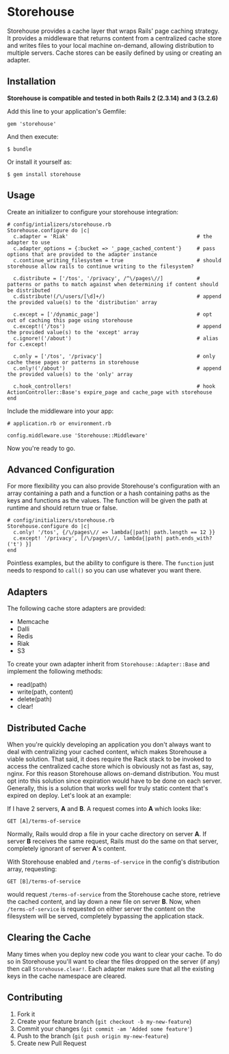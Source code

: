 # Storehouse

Storehouse provides a cache layer that wraps Rails' page caching strategy. It provides a middleware that returns content from a centralized cache store and writes files to your local machine on-demand, allowing distribution to multiple servers. Cache stores can be easily defined by using or creating an adapter.

## Installation

**Storehouse is compatible and tested in both Rails 2 (2.3.14) and 3 (3.2.6)**

Add this line to your application's Gemfile:

    gem 'storehouse'

And then execute:

    $ bundle

Or install it yourself as:

    $ gem install storehouse

## Usage

Create an initializer to configure your storehouse integration:

    # config/intializers/storehouse.rb
    Storehouse.configure do |c|
      c.adapter = 'Riak'                                          # the adapter to use
      c.adapter_options = {:bucket => '_page_cached_content'}     # pass options that are provided to the adapter instance
      c.continue_writing_filesystem = true                        # should storehouse allow rails to continue writing to the filesystem?
      
      c.distribute = ['/tos', '/privacy', /^\/pages\//]           # patterns or paths to match against when determining if content should be distributed
      c.distribute!(/\/users/[\d]+/)                              # append the provided value(s) to the 'distribution' array

      c.except = ['/dynamic_page']                                # opt out of caching this page using storehouse
      c.except!('/tos')                                           # append the provided value(s) to the 'except' array
      c.ignore!('/about')                                         # alias for c.except!

      c.only = ['/tos', '/privacy']                               # only cache these pages or patterns in storehouse
      c.only!('/about')                                           # append the provided value(s) to the 'only' array

      c.hook_controllers!                                         # hook ActionController::Base's expire_page and cache_page with storehouse
    end

Include the middleware into your app:

    # application.rb or environment.rb

    config.middleware.use 'Storehouse::Middleware'

Now you're ready to go.

## Advanced Configuration

For more flexibility you can also provide Storehouse's configuration with an array containing a path and a function or a hash containing paths as the keys and functions as the values. The function will be given the path at runtime and should return true or false.

    # config/initializers/storehouse.rb
    Storehouse.configure do |c|
      c.only! '/tos', {/\/pages\// => lambda{|path| path.length == 12 }}
      c.except! '/privacy', [/\/pages\//, lambda{|path| path.ends_with?('t') }]
    end

Pointless examples, but the ability to configure is there. The `function` just needs to respond to `call()` so you can use whatever you want there.

## Adapters

The following cache store adapters are provided:

  -   Memcache
  -   Dalli
  -   Redis
  -   Riak
  -   S3

To create your own adapter inherit from `Storehouse::Adapter::Base` and implement the following methods:
    
  - read(path)
  - write(path, content)
  - delete(path)
  - clear!

## Distributed Cache

When you're quickly developing an application you don't always want to deal with centralizing your cached content, which makes Storehouse a viable solution. That said, it does require the Rack stack to be invoked to access the centralized cache store which is obviously not as fast as, say, nginx. For this reason Storehouse allows on-demand distribution. You must opt into this solution since expiration would have to be done on each server. Generally, this is a solution that works well for truly static content that's expired on deploy. Let's look at an example:

If I have 2 servers, **A** and **B**. A request comes into **A** which looks like:

    GET [A]/terms-of-service

Normally, Rails would drop a file in your cache directory on server **A**. If server **B** receives the same request, Rails must do the same on that server, completely ignorant of server **A**'s content.

With Storehouse enabled and `/terms-of-service` in the config's distribution array, requesting:

    GET [B]/terms-of-service

would request `/terms-of-service` from the Storehouse cache store, retrieve the cached content, and lay down a new file on server **B**. Now, when `/terms-of-service` is requested on either server the content on the filesystem will be served, completely bypassing the application stack.

## Clearing the Cache

Many times when you deploy new code you want to clear your cache. To do so in Storehouse you'll want to clear the files dropped on the server (if any) then call `Storehouse.clear!`. Each adapter makes sure that all the existing keys in the cache namespace are cleared.

## Contributing

1. Fork it
2. Create your feature branch (`git checkout -b my-new-feature`)
3. Commit your changes (`git commit -am 'Added some feature'`)
4. Push to the branch (`git push origin my-new-feature`)
5. Create new Pull Request
